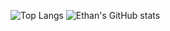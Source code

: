 ![Top Langs](https://github-readme-stats.vercel.app/api/top-langs/?username=ehoang0106&theme=tokyonight)
![Ethan's GitHub stats](https://github-readme-stats.vercel.app/api?username=ehoang0106&show_icons=true&theme=radical)
